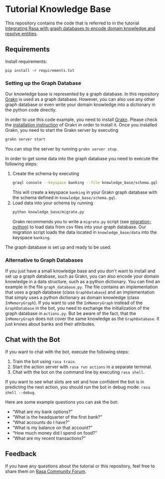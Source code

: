 # Tutorial Knowledge Base

This repository contains the code that is referred to in the tutorial 
[Integrating Rasa with graph databases to encode domain knowledge and resolve entities](TODO).

## Requirements

Install requirements:
```
pip install -r requirements.txt
```

### Setting up the Graph Database

Our knowledge base is represented by a graph database.
In this repository [Grakn](https://grakn.ai/) is used as a graph database.
However, you can also use any other graph database or even write your domain knowledge into a dictionary in the python code directly.

In order to use this code example, you need to install [Grakn](https://grakn.ai/).
Please check the [installation instruction](https://dev.grakn.ai/docs/running-grakn/install-and-run)
of Grakn in order to install it.
Once you installed Grakn, you need to start the Grakn server by executing
```bash
grakn server start
```
You can stop the server by running `grakn server stop`.

In order to get some data into the graph database you need to execute the following steps:
1. Create the schema by executing 
    ```bash
    graql console --keyspace banking --file knowledge_base/schema.gql
    ```
    This will create a keyspace `banking` in your Grakn graph database with the schema defined in `knowledge_base/schema.gql`.
2. Load data into your schema by running 
    ```bash
    python knowledge_base/migrate.py
    ```
    Grakn recommends you to write a `migrate.py` script 
    (see [migration-python](https://dev.grakn.ai/docs/examples/phone-calls-migration-python))
    to load data from csv files into your graph database.
    Our migration script loads the data located in `knowledge_base/data` into the keyspace `banking`.

The graph database is set up and ready to be used.

### Alternative to Graph Databases

If you just have a small knowledge base and you don't want to install and set up a graph database, such as Grakn,
you can also encode your domain knowledge in a data structure, such as a python dictionary.
You can find an example in the file `graph_database.py`.
The file contains an implementation that uses a graph database (class `GraphDatabase`) and an implementation
that simply uses a python dictionary as domain knowledge (class `InMemoryGraph`).
If you want to use the `InMemoryGraph` instead of the `GraphDatabase` in the bot, you need to exchange the
initialization of the graph database in `actions.py`.
But be aware of the fact, that the `InMemoryGraph` does not cover the same knowledge as the `GraphDatabase`.
It just knows about banks and their attributes.


## Chat with the Bot

If you want to chat with the bot, execute the following steps:
1. Train the bot using `rasa train`.
2. Start the action server with `rasa run actions` in a separate terminal.
3. Chat with the bot on the command line by executing `rasa shell`.

If you want to see what slots are set and how confident the bot is in predicting the next action, you should run 
the bot in debug mode: `rasa shell --debug`.

Here are some example questions you can ask the bot:
- “What are my bank options?”
- “What is the headquarter of the first bank?”
- “What accounts do I have?” 
- “What is my balance on that account?” 
- “How much money did I spend on food?” 
- “What are my recent transactions?”

## Feedback

If you have any questions about the tutorial or this repository, feel free to share them on [Rasa Community Forum](https://forum.rasa.com/).
